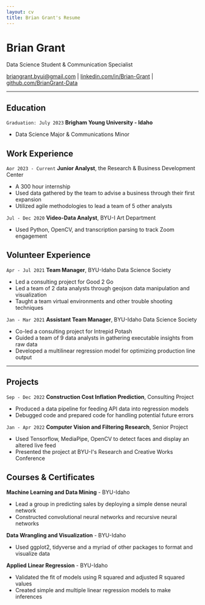 ```yaml
---
layout: cv
title: Brian Grant's Resume
---
```

# Brian Grant
Data Science Student & Communication Specialist

<div id="webaddress">
<a href="mailto:briangrant.byui@gmail.com">briangrant.byui@gmail.com</a>
| <a href="https://linkedin.com/in/brian-grant">linkedin.com/in/Brian-Grant</a>
| <a href="https://github.com/BrianGrant-Data">github.com/BrianGrant-Data</a>
</div>

<!-- https://www.monique.tech/the-art-of-markdown -->


---


## Education 
`Graduation: July 2023`
__Brigham Young University - Idaho__
- Data Science Major & Communications Minor


## Work Experience
`Aor 2023 - Current`
__Junior Analyst__, the Research & Business Development Center
- A 300 hour internship
- Used data gathered by the team to advise a business through their first expansion 
- Utilized agile methodologies to lead a team of 5 other analysts

`Jul - Dec 2020`
__Video-Data Analyst__, BYU-I Art Department 
- Used Python, OpenCV, and transcription parsing to track Zoom engagement


## Volunteer Experience
`Apr - Jul 2021`
__Team Manager__, BYU-Idaho Data Science Society
- Led a consulting project for Good 2 Go
- Led a team of 2 data analysts through geojson data manipulation and visualization
- Taught a team virtual environments and other trouble shooting techniques

`Jan - Mar 2021`
__Assistant Team Manager__, BYU-Idaho Data Science Society
- Co-led a consulting project for Intrepid Potash
- Guided a team of 9 data analysts in gathering executable insights from raw data
- Developed a multilinear regression model for optimizing production line output


---


## Projects
`Sep - Dec 2022`
__Construction Cost Inflation Prediction__, Consulting Project
- Produced a data pipeline for feeding API data into regression models
- Debugged code and prepared code for handling potential future errors

`Jan - Apr 2022`
__Computer Vision and Filtering Research__, Senior Project
- Used Tensorflow, MediaPipe, OpenCV to detect faces and display an altered live feed 
- Presented the project at BYU-I's Research and Creative Works Conference


## Courses & Certificates
__Machine Learning and Data Mining__ - BYU-Idaho
- Lead a group in predicting sales by deploying a simple dense neural network
- Constructed convolutional neural networks and recursive neural networks

__Data Wrangling and Visualization__ - BYU-Idaho
- Used ggplot2, tidyverse and a myriad of other packages to format and visualize data

__Applied Linear Regression__ - BYU-Idaho
- Validated the fit of models using R squared and adjusted R squared values
- Created simple and multiple linear regression models to make inferences
